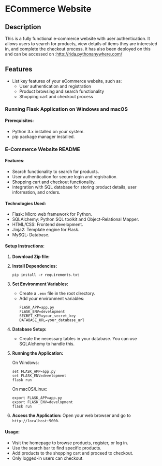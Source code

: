 # ECommerce Website 

## Description
This is a fully functional e-commerce website with user authentication. It allows users to search for products, view details of items they are interested in, and complete the checkout process. it has also been deployed on this and can be accessed on :http://rida.pythonanywhere.com/

## Features

- List key features of your eCommerce website, such as:
  - User authentication and registration
  - Product browsing and search functionality
  - Shopping cart and checkout process

### Running Flask Application on Windows and macOS

#### Prerequisites:
- Python 3.x installed on your system.
- pip package manager installed.

### E-Commerce Website README

#### Features:
- Search functionality to search for products.
- User authentication for secure login and registration.
- Shopping cart and checkout functionality.
- Integration with SQL database for storing product details, user information, and orders.

#### Technologies Used:
- Flask: Micro web framework for Python.
- SQLAlchemy: Python SQL toolkit and Object-Relational Mapper.
- HTML/CSS: Frontend development.
- Jinja2: Template engine for Flask.
- MySQL: Database.

#### Setup Instructions:

1. **Download Zip file:**

2. **Install Dependencies:**
   ```
   pip install -r requirements.txt
   ```

3. **Set Environment Variables:**
   - Create a `.env` file in the root directory.
   - Add your environment variables:
     ```
     FLASK_APP=app.py
     FLASK_ENV=development
     SECRET_KEY=your_secret_key
     DATABASE_URL=your_database_url
     ```

4. **Database Setup:**
   - Create the necessary tables in your database. You can use SQLAlchemy to handle this.

5. **Running the Application:**

   On Windows:
   ```
   set FLASK_APP=app.py
   set FLASK_ENV=development
   flask run
   ```

   On macOS/Linux:
   ```
   export FLASK_APP=app.py
   export FLASK_ENV=development
   flask run
   ```

6. **Access the Application:**
   Open your web browser and go to `http://localhost:5000`.

#### Usage:

- Visit the homepage to browse products, register, or log in.
- Use the search bar to find specific products.
- Add products to the shopping cart and proceed to checkout.
- Only logged-in users can checkout. 
